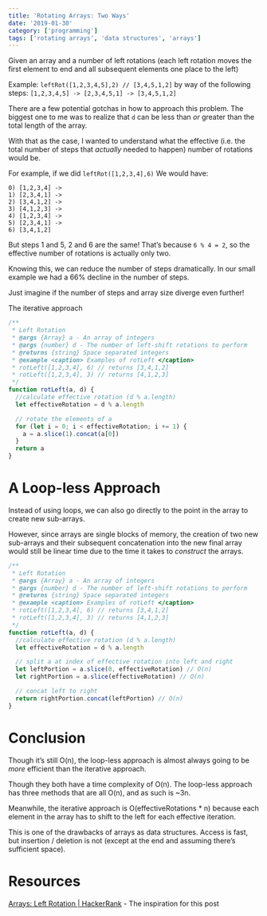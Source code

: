 ```yaml
---
title: 'Rotating Arrays: Two Ways'
date: '2019-01-30'
category: ['programming']
tags: ['rotating arrays', 'data structures', 'arrays']
---
```


Given an array and a number of left rotations (each left rotation moves the first element to end and all subsequent elements one place to the left)

Example:
`leftRot([1,2,3,4,5],2) // [3,4,5,1,2]`
by way of the following steps:
`[1,2,3,4,5] -> [2,3,4,5,1] -> [3,4,5,1,2]`

There are a few potential gotchas in how to approach this problem. The biggest one to me was to realize that `d` can be less than _or_ greater than the total length of the array.

With that as the case, I wanted to understand what the effective (i.e. the total number of steps that _actually_ needed to happen) number of rotations would be.

For example, if we did `leftRot([1,2,3,4],6)`
We would have:

```
0) [1,2,3,4] ->
1) [2,3,4,1] ->
2) [3,4,1,2] ->
3) [4,1,2,3] ->
4) [1,2,3,4] ->
5) [2,3,4,1] ->
6) [3,4,1,2]
```

But steps 1 and 5, 2 and 6 are the same! That’s because `6 % 4 = 2`, so the effective number of rotations is actually only two.

Knowing this, we can reduce the number of steps dramatically. In our small example we had a 66% decline in the number of steps.

Just imagine if the number of steps and array size diverge even further!

The iterative approach

```js
/**
 * Left Rotation
 * @args {Array} a - An array of integers
 * @args {number} d - The number of left-shift rotations to perform
 * @returns {string} Space separated integers
 * @example <caption> Examples of rotLeft </caption>
 * rotLeft([1,2,3,4], 6) // returns [3,4,1,2]
 * rotLeft([1,2,3,4], 3) // returns [4,1,2,3]
 */
function rotLeft(a, d) {
  //calculate effective rotation (d % a.length)
  let effectiveRotation = d % a.length

  // rotate the elements of a
  for (let i = 0; i < effectiveRotation; i += 1) {
    a = a.slice(1).concat(a[0])
  }
  return a
}
```

# A Loop-less Approach

Instead of using loops, we can also go directly to the point in the array to create new sub-arrays.

However, since arrays are single blocks of memory, the creation of two new sub-arrays and their subsequent concatenation into the new final array would still be linear time due to the time it takes to _construct_ the arrays.

```js
/**
 * Left Rotation
 * @args {Array} a - An array of integers
 * @args {number} d - The number of left-shift rotations to perform
 * @returns {string} Space separated integers
 * @example <caption> Examples of rotLeft </caption>
 * rotLeft([1,2,3,4], 6) // returns [3,4,1,2]
 * rotLeft([1,2,3,4], 3) // returns [4,1,2,3]
 */
function rotLeft(a, d) {
  //calculate effective rotation (d % a.length)
  let effectiveRotation = d % a.length

  // split a at index of effective rotation into left and right
  let leftPortion = a.slice(0, effectiveRotation) // O(n)
  let rightPortion = a.slice(effectiveRotation) // O(n)

  // concat left to right
  return rightPortion.concat(leftPortion) // O(n)
}
```

# Conclusion

Though it’s still O(n), the loop-less approach is almost always going to be _more_ efficient than the iterative approach.

Though they both have a time complexity of O(n). The loop-less approach has three methods that are all O(n), and as such is ~3n.

Meanwhile, the iterative approach is O(effectiveRotations \* n) because each element in the array has to shift to the left for each effective iteration.

This is one of the drawbacks of arrays as data structures. Access is fast, but insertion / deletion is not (except at the end and assuming there’s sufficient space).

# Resources

[Arrays: Left Rotation | HackerRank](https://www.hackerrank.com/challenges/ctci-array-left-rotation/problem?h_l=interview&playlist_slugs%5B%5D=interview-preparation-kit&playlist_slugs%5B%5D=arrays) - The inspiration for this post
